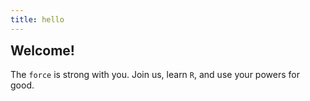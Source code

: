 ```yaml
---
title: hello
---
```


<h2 style="margin-top: 0px;"> Welcome! </h2> 

The `force` is strong with you. Join us, learn `R`, and use your powers for good.
